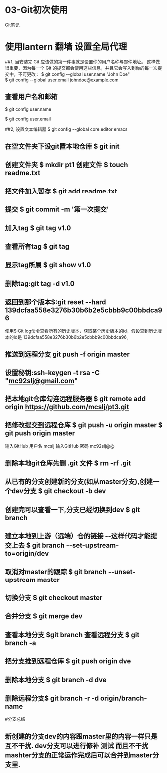 # 03-Git初次使用

Git笔记
# 使用lantern 翻墙 设置全局代理
##1, 当安装完 Git 应该做的第一件事就是设置你的用户名称与邮件地址。 这样做很重要，因为每一个 Git 的提交都会使用这些信息，并且它会写入到你的每一次提交中，不可更改： 
$ git config --global user.name "John Doe"  
$ git config --global user.email johndoe@example.com

## 查看用户名和邮箱
$ git config user.name

$ git config user.email

##2, 设置文本编辑器 $ git config --global core.editor emacs

## 在空文件夹下设git置本地仓库 $ git init

## 创建文件夹 $ mkdir pt1  创建文件 $ touch readme.txt 

## 把文件加入暂存 $ git add readme.txt

## 提交 $ git commit -m '第一次提交'

## 加入tag $ git tag v1.0

## 查看所有tag $ git tag

## 显示tag所属 $ git show v1.0

## 删除tag:git tag -d v1.0

## 返回到那个版本$:git reset --hard 139dcfaa558e3276b30b6b2e5cbbb9c00bbdca96
   使用$:Git log命令查看所有的历史版本，获取某个历史版本的id，假设查到历史版本的id是   139dcfaa558e3276b30b6b2e5cbbb9c00bbdca96。

## 推送到远程分支 git push -f origin master

## 设置秘钥:ssh-keygen -t rsa -C "mc92slj@gmail.com"

## 把本地git仓库勾连远程服务器 $ git remote add origin https://github.com/mcslj/pt3.git
## 把修改提交到远程仓库 $ git push -u origin master  $ git push origin master  
   输入GitHub 用户名 mcslj
   输入GitHub 密码 mc92slj@@

## 删除本地git仓库先删 .git 文件 $ rm -rf .git

## 从已有的分支创建新的分支(如从master分支),创建一个dev分支 $ git checkout -b dev

## 创建完可以查看一下,分支已经切换到dev $ git branch


## 建立本地到上游（远端）仓的链接 --这样代码才能提交上去 $ git branch --set-upstream-to=origin/dev 

## 取消对master的跟踪 $ git branch --unset-upstream master

## 切换分支 $ git checkout master  

## 合并分支 $ git merge dev

## 查看本地分支 $git branch  查看远程分支 $ git branch -a

## 把分支推到远程仓库 $ git push origin dve

## 删除本地分支  $ git branch -d dve

## 删除远程分支$ git branch -r -d origin/branch-name

#分支总结
## 新创建的分支dev的内容跟master里的内容一样只是互不干扰. dev分支可以进行修补 测试 而且不干扰mashter分支的正常运作完成后可以合并到master分支里.
